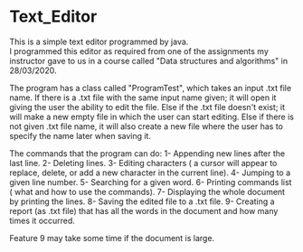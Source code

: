# Text_Editor

This is a simple text editor programmed by java. <br>
I programmed this editor as required from one of the assignments my instructor gave to us in a course called "Data structures and algorithms" in 28/03/2020.

The program has a class called "ProgramTest", which takes an input .txt file name.
If there is a .txt file with the same input name given; it will open it giving the user the ability to edit the file.
Else if the .txt file doesn't exist; it will make a new empty file in which the user can start editing.
Else if there is not given .txt file name, it will also create a new file where the user has to specify the name later when saving it.

The commands that the program can do:
1- Appending new lines after the last line.
2- Deleting lines. 3- Editing characters ( a cursor will appear to replace, delete, or add a new character in the current line).
4- Jumping to a given line number.
5- Searching for a given word.
6- Printing commands list ( what and how to use the commands).
7- Displaying the whole document by printing the lines.
8- Saving the edited file to a .txt file.
9- Creating a report (as .txt file) that has all the words in the document and how many times it occurred.

Feature 9 may take some time if the document is large.
